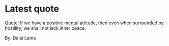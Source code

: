 # Latest quote 

Quote: If we have a positive mental attitude, then even when surrounded by hostility, we shall not lack inner peace. 

By: Dalai Lama